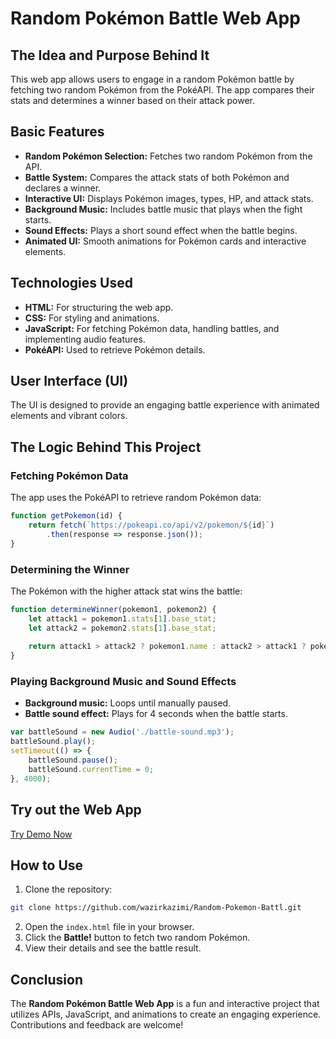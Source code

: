 # Random Pokémon Battle Web App

## The Idea and Purpose Behind It
This web app allows users to engage in a random Pokémon battle by fetching two random Pokémon from the PokéAPI. The app compares their stats and determines a winner based on their attack power.

## Basic Features
- **Random Pokémon Selection:** Fetches two random Pokémon from the API.
- **Battle System:** Compares the attack stats of both Pokémon and declares a winner.
- **Interactive UI:** Displays Pokémon images, types, HP, and attack stats.
- **Background Music:** Includes battle music that plays when the fight starts.
- **Sound Effects:** Plays a short sound effect when the battle begins.
- **Animated UI:** Smooth animations for Pokémon cards and interactive elements.

## Technologies Used
- **HTML:** For structuring the web app.
- **CSS:** For styling and animations.
- **JavaScript:** For fetching Pokémon data, handling battles, and implementing audio features.
- **PokéAPI:** Used to retrieve Pokémon details.

## User Interface (UI)
The UI is designed to provide an engaging battle experience with animated elements and vibrant colors.

## The Logic Behind This Project
### Fetching Pokémon Data
The app uses the PokéAPI to retrieve random Pokémon data:
```javascript
function getPokemon(id) {
    return fetch(`https://pokeapi.co/api/v2/pokemon/${id}`)
        .then(response => response.json());
}
```

### Determining the Winner
The Pokémon with the higher attack stat wins the battle:
```javascript
function determineWinner(pokemon1, pokemon2) {
    let attack1 = pokemon1.stats[1].base_stat;
    let attack2 = pokemon2.stats[1].base_stat;
    
    return attack1 > attack2 ? pokemon1.name : attack2 > attack1 ? pokemon2.name : "Tie";
}
```

### Playing Background Music and Sound Effects
- **Background music:** Loops until manually paused.
- **Battle sound effect:** Plays for 4 seconds when the battle starts.
```javascript
var battleSound = new Audio('./battle-sound.mp3');
battleSound.play();
setTimeout(() => {
    battleSound.pause();
    battleSound.currentTime = 0;
}, 4000);
```

## Try out the Web App
[Try Demo Now](https://pokemon-battle-app.vercel.app/)

## How to Use
1. Clone the repository:
```bash
git clone https://github.com/wazirkazimi/Random-Pokemon-Battl.git
```
2. Open the `index.html` file in your browser.
3. Click the **Battle!** button to fetch two random Pokémon.
4. View their details and see the battle result.

## Conclusion
The **Random Pokémon Battle Web App** is a fun and interactive project that utilizes APIs, JavaScript, and animations to create an engaging experience. Contributions and feedback are welcome!

